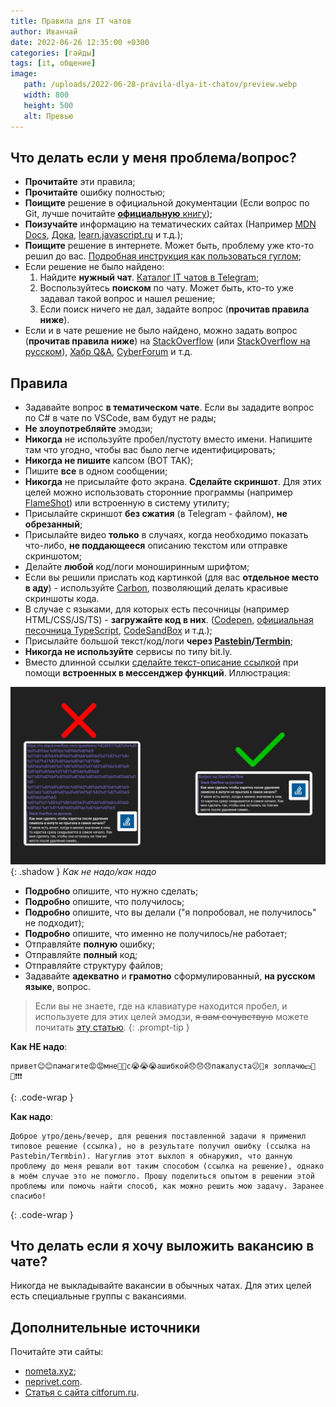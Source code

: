 ```yaml
---
title: Правила для IT чатов
author: Иванчай
date: 2022-06-26 12:35:00 +0300
categories: [гайды]
tags: [it, общение]
image:
   path: /uploads/2022-06-28-pravila-dlya-it-chatov/preview.webp
   width: 800
   height: 500
   alt: Превью
---
```


## Что делать если у меня проблема/вопрос?

-  **Прочитайте** эти правила;
-  **Прочитайте** ошибку полностью;
-  **Поищите** решение в официальной документации (Если вопрос по Git, лучше почитайте [**официальную** книгу](https://git-scm.com/book/ru/v2));
-  **Поизучайте** информацию на тематических сайтах (Например [MDN Docs](https://developer.mozilla.org/ru/), [Дока](https://doka.guide/), [learn.javascript.ru](https://learn.javascript.ru/) и т.д.);
-  **Поищите** решение в интернете. Может быть, проблему уже кто-то решил до вас. [Подробная инструкция как пользоваться гуглом](/posts/2022-07-07-kak-polzovatsa-google);
-  Если решение не было найдено:
   1. Найдите **нужный чат**. [Каталог IT чатов в Telegram](https://t.me/it_chats/);
   2. Воспользуйтесь **поиском** по чату. Может быть, кто-то уже задавал такой вопрос и нашел решение;
   3. Если поиск ничего не дал, задайте вопрос (**прочитав правила ниже**).
-  Если и в чате решение не было найдено, можно задать вопрос (**прочитав правила ниже**) на [StackOverflow](https://stackoverflow.com/) (или [StackOverflow на русском](https://ru.stackoverflow.com/)), [Хабр Q&A](https://qna.habr.com/), [CyberForum](https://www.cyberforum.ru/) и т.д.

## Правила

-  Задавайте вопрос **в тематическом чате**. Если вы зададите вопрос по C# в чате по VSCode, вам будут не рады;
-  **Не злоупотребляйте** эмодзи;
-  **Никогда** не используйте пробел/пустоту вместо имени. Напишите там что угодно, чтобы вас было легче идентифицировать;
-  **Никогда не пишите** капсом (ВОТ ТАК);
-  Пишите **все** в одном сообщении;
-  **Никогда** не присылайте фото экрана. **Сделайте скриншот**. Для этих целей можно использовать сторонние программы (например [FlameShot](https://flameshot.org/)) или встроенную в систему утилиту;
-  Присылайте скриншот **без сжатия** (в Telegram - файлом), **не обрезанный**;
-  Присылайте видео **только** в случаях, когда необходимо показать что-либо, **не поддающееся** описанию текстом или отправке скриншотом;
-  Делайте **любой** код/логи моноширинным шрифтом;
-  Если вы решили прислать код картинкой (для вас **отдельное место в аду**) - используйте [Carbon](https://carbon.now.sh/), позволяющий делать красивые скриншоты кода.
-  В случае с языками, для которых есть песочницы (например HTML/CSS/JS/TS) - **загружайте код в них**. ([Codepen](https://codepen.io/), [официальная песочница TypeScript](https://www.typescriptlang.org/play/), [CodeSandBox](https://codesandbox.io/) и т.д.);
-  Присылайте большой текст/код/логи **через [Pastebin](https://pastebin.com/)/[Termbin](https://termbin.com/)**;
-  **Никогда не используйте** сервисы по типу bit.ly.
-  Вместо длинной ссылки [сделайте текст-описание ссылкой](<https://yandex.ru/search/?text=telegram+как+сделать+текст+ссылку+(гиперссылку)>) при помощи **встроенных в мессенджер функций**. Иллюстрация:

![](/uploads/2022-06-28-pravila-dlya-it-chatov/good-links.webp){: .shadow }
_Как не надо/как надо_

-  **Подробно** опишите, что нужно сделать;
-  **Подробно** опишите, что получилось;
-  **Подробно** опишите, что вы делали ("я попробовал, не получилось" не подходит);
-  **Подробно** опишите, что именно не получилось/не работает;
-  Отправляйте **полную** ошибку;
-  Отправляйте **полный** код;
-  Отправляйте структуру файлов;
-  Задавайте **адекватно** и **грамотно** сформулированный, **на русском языке**, вопрос.

> Если вы не знаете, где на клавиатуре находится пробел, и используете для этих целей эмодзи, ~~я вам сочувствую~~ можете почитать [эту статью](https://compters.ru/index.php/copmyuternie-uroki/kak-polzovatsya-klaviaturoy).
{: .prompt-tip }

**Как НЕ надо**:

```
привет😊😊памагите😡😡мне🙊🙊с😭😭😭ашибкой😞😞😞пажалуста😕🤩я зоплачю💵🤩💯❗️❗️❗️
```
{: .code-wrap }

**Как надо**:

```
Доброе утро/день/вечер, для решения поставленной задачи я применил типовое решение (ссылка), но в результате получил ошибку (ссылка на Pastebin/Termbin). Нагуглив этот выхлоп я обнаружил, что данную проблему до меня решали вот таким способом (ссылка на решение), однако в моём случае это не помогло. Прошу поделиться опытом в решении этой проблемы или помочь найти способ, как можно решить мою задачу. Заранее спасибо!
```
{: .code-wrap }

## Что делать если я хочу выложить вакансию в чате?

Никогда не выкладывайте вакансии в обычных чатах. Для этих целей есть специальные группы с вакансиями.

## Дополнительные источники

Почитайте эти сайты:

-  [nometa.xyz](https://nometa.xyz/);
-  [neprivet.com](https://neprivet.com/).
-  [Статья с сайта citforum.ru](http://citforum.ru/howto/smart-questions-ru.shtml).

